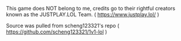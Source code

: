 This game does NOT belong to me, credits go to their rightful creators known as the JUSTPLAY.LOL Team. ( https://www.justplay.lol/ )

Source was pulled from scheng123321's repo ( https://github.com/scheng123321/1v1-lol ) 
